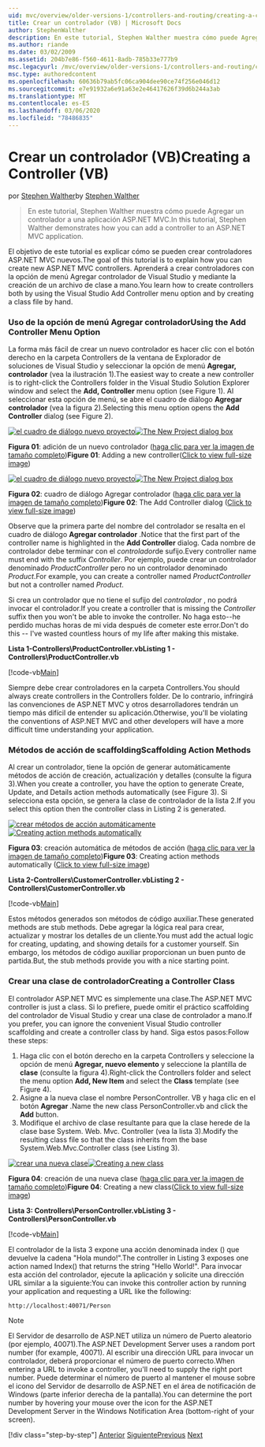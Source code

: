 ```yaml
---
uid: mvc/overview/older-versions-1/controllers-and-routing/creating-a-controller-vb
title: Crear un controlador (VB) | Microsoft Docs
author: StephenWalther
description: En este tutorial, Stephen Walther muestra cómo puede Agregar un controlador a una aplicación ASP.NET MVC.
ms.author: riande
ms.date: 03/02/2009
ms.assetid: 204b7e86-f560-4611-8adb-785b33e777b9
msc.legacyurl: /mvc/overview/older-versions-1/controllers-and-routing/creating-a-controller-vb
msc.type: authoredcontent
ms.openlocfilehash: 60636b79ab5fc06ca904dee90ce74f256e046d12
ms.sourcegitcommit: e7e91932a6e91a63e2e46417626f39d6b244a3ab
ms.translationtype: MT
ms.contentlocale: es-ES
ms.lasthandoff: 03/06/2020
ms.locfileid: "78486835"
---
```

# <a name="creating-a-controller-vb"></a><span data-ttu-id="68238-103">Crear un controlador (VB)</span><span class="sxs-lookup"><span data-stu-id="68238-103">Creating a Controller (VB)</span></span>

<span data-ttu-id="68238-104">por [Stephen Walther](https://github.com/StephenWalther)</span><span class="sxs-lookup"><span data-stu-id="68238-104">by [Stephen Walther](https://github.com/StephenWalther)</span></span>

> <span data-ttu-id="68238-105">En este tutorial, Stephen Walther muestra cómo puede Agregar un controlador a una aplicación ASP.NET MVC.</span><span class="sxs-lookup"><span data-stu-id="68238-105">In this tutorial, Stephen Walther demonstrates how you can add a controller to an ASP.NET MVC application.</span></span>

<span data-ttu-id="68238-106">El objetivo de este tutorial es explicar cómo se pueden crear controladores ASP.NET MVC nuevos.</span><span class="sxs-lookup"><span data-stu-id="68238-106">The goal of this tutorial is to explain how you can create new ASP.NET MVC controllers.</span></span> <span data-ttu-id="68238-107">Aprenderá a crear controladores con la opción de menú Agregar controlador de Visual Studio y mediante la creación de un archivo de clase a mano.</span><span class="sxs-lookup"><span data-stu-id="68238-107">You learn how to create controllers both by using the Visual Studio Add Controller menu option and by creating a class file by hand.</span></span>

### <a name="using-the-add-controller-menu-option"></a><span data-ttu-id="68238-108">Uso de la opción de menú Agregar controlador</span><span class="sxs-lookup"><span data-stu-id="68238-108">Using the Add Controller Menu Option</span></span>

<span data-ttu-id="68238-109">La forma más fácil de crear un nuevo controlador es hacer clic con el botón derecho en la carpeta Controllers de la ventana de Explorador de soluciones de Visual Studio y seleccionar la opción de menú **Agregar, controlador** (vea la ilustración 1).</span><span class="sxs-lookup"><span data-stu-id="68238-109">The easiest way to create a new controller is to right-click the Controllers folder in the Visual Studio Solution Explorer window and select the **Add, Controller** menu option (see Figure 1).</span></span> <span data-ttu-id="68238-110">Al seleccionar esta opción de menú, se abre el cuadro de diálogo **Agregar controlador** (vea la figura 2).</span><span class="sxs-lookup"><span data-stu-id="68238-110">Selecting this menu option opens the **Add Controller** dialog (see Figure 2).</span></span>

<span data-ttu-id="68238-111">[![el cuadro de diálogo nuevo proyecto](creating-a-controller-vb/_static/image1.jpg)](creating-a-controller-vb/_static/image1.png)</span><span class="sxs-lookup"><span data-stu-id="68238-111">[![The New Project dialog box](creating-a-controller-vb/_static/image1.jpg)](creating-a-controller-vb/_static/image1.png)</span></span>

<span data-ttu-id="68238-112">**Figura 01**: adición de un nuevo controlador ([haga clic para ver la imagen de tamaño completo](creating-a-controller-vb/_static/image2.png))</span><span class="sxs-lookup"><span data-stu-id="68238-112">**Figure 01**: Adding a new controller([Click to view full-size image](creating-a-controller-vb/_static/image2.png))</span></span>

<span data-ttu-id="68238-113">[![el cuadro de diálogo nuevo proyecto](creating-a-controller-vb/_static/image2.jpg)](creating-a-controller-vb/_static/image3.png)</span><span class="sxs-lookup"><span data-stu-id="68238-113">[![The New Project dialog box](creating-a-controller-vb/_static/image2.jpg)](creating-a-controller-vb/_static/image3.png)</span></span>

<span data-ttu-id="68238-114">**Figura 02**: cuadro de diálogo Agregar controlador ([haga clic para ver la imagen de tamaño completo](creating-a-controller-vb/_static/image4.png))</span><span class="sxs-lookup"><span data-stu-id="68238-114">**Figure 02**: The Add Controller dialog ([Click to view full-size image](creating-a-controller-vb/_static/image4.png))</span></span>

<span data-ttu-id="68238-115">Observe que la primera parte del nombre del controlador se resalta en el cuadro de diálogo **Agregar controlador** .</span><span class="sxs-lookup"><span data-stu-id="68238-115">Notice that the first part of the controller name is highlighted in the **Add Controller** dialog.</span></span> <span data-ttu-id="68238-116">Cada nombre de controlador debe terminar con el *controlador*de sufijo.</span><span class="sxs-lookup"><span data-stu-id="68238-116">Every controller name must end with the suffix *Controller*.</span></span> <span data-ttu-id="68238-117">Por ejemplo, puede crear un controlador denominado *ProductController* pero no un controlador denominado *Product*.</span><span class="sxs-lookup"><span data-stu-id="68238-117">For example, you can create a controller named *ProductController* but not a controller named *Product*.</span></span>

<span data-ttu-id="68238-118">Si crea un controlador que no tiene el sufijo del *controlador* , no podrá invocar el controlador.</span><span class="sxs-lookup"><span data-stu-id="68238-118">If you create a controller that is missing the *Controller* suffix then you won't be able to invoke the controller.</span></span> <span data-ttu-id="68238-119">No haga esto--he perdido muchas horas de mi vida después de cometer este error.</span><span class="sxs-lookup"><span data-stu-id="68238-119">Don't do this -- I've wasted countless hours of my life after making this mistake.</span></span>

<span data-ttu-id="68238-120">**Lista 1-Controllers\ProductController.vb**</span><span class="sxs-lookup"><span data-stu-id="68238-120">**Listing 1 - Controllers\ProductController.vb**</span></span>

[!code-vb[Main](creating-a-controller-vb/samples/sample1.vb)]

<span data-ttu-id="68238-121">Siempre debe crear controladores en la carpeta Controllers.</span><span class="sxs-lookup"><span data-stu-id="68238-121">You should always create controllers in the Controllers folder.</span></span> <span data-ttu-id="68238-122">De lo contrario, infringirá las convenciones de ASP.NET MVC y otros desarrolladores tendrán un tiempo más difícil de entender su aplicación.</span><span class="sxs-lookup"><span data-stu-id="68238-122">Otherwise, you'll be violating the conventions of ASP.NET MVC and other developers will have a more difficult time understanding your application.</span></span>

### <a name="scaffolding-action-methods"></a><span data-ttu-id="68238-123">Métodos de acción de scaffolding</span><span class="sxs-lookup"><span data-stu-id="68238-123">Scaffolding Action Methods</span></span>

<span data-ttu-id="68238-124">Al crear un controlador, tiene la opción de generar automáticamente métodos de acción de creación, actualización y detalles (consulte la figura 3).</span><span class="sxs-lookup"><span data-stu-id="68238-124">When you create a controller, you have the option to generate Create, Update, and Details action methods automatically (see Figure 3).</span></span> <span data-ttu-id="68238-125">Si selecciona esta opción, se genera la clase de controlador de la lista 2.</span><span class="sxs-lookup"><span data-stu-id="68238-125">If you select this option then the controller class in Listing 2 is generated.</span></span>

<span data-ttu-id="68238-126">[![crear métodos de acción automáticamente](creating-a-controller-vb/_static/image3.jpg)](creating-a-controller-vb/_static/image5.png)</span><span class="sxs-lookup"><span data-stu-id="68238-126">[![Creating action methods automatically](creating-a-controller-vb/_static/image3.jpg)](creating-a-controller-vb/_static/image5.png)</span></span>

<span data-ttu-id="68238-127">**Figura 03**: creación automática de métodos de acción ([haga clic para ver la imagen de tamaño completo](creating-a-controller-vb/_static/image6.png))</span><span class="sxs-lookup"><span data-stu-id="68238-127">**Figure 03**: Creating action methods automatically ([Click to view full-size image](creating-a-controller-vb/_static/image6.png))</span></span>

<span data-ttu-id="68238-128">**Lista 2-Controllers\CustomerController.vb**</span><span class="sxs-lookup"><span data-stu-id="68238-128">**Listing 2 - Controllers\CustomerController.vb**</span></span>

[!code-vb[Main](creating-a-controller-vb/samples/sample2.vb)]

<span data-ttu-id="68238-129">Estos métodos generados son métodos de código auxiliar.</span><span class="sxs-lookup"><span data-stu-id="68238-129">These generated methods are stub methods.</span></span> <span data-ttu-id="68238-130">Debe agregar la lógica real para crear, actualizar y mostrar los detalles de un cliente.</span><span class="sxs-lookup"><span data-stu-id="68238-130">You must add the actual logic for creating, updating, and showing details for a customer yourself.</span></span> <span data-ttu-id="68238-131">Sin embargo, los métodos de código auxiliar proporcionan un buen punto de partida.</span><span class="sxs-lookup"><span data-stu-id="68238-131">But, the stub methods provide you with a nice starting point.</span></span>

### <a name="creating-a-controller-class"></a><span data-ttu-id="68238-132">Crear una clase de controlador</span><span class="sxs-lookup"><span data-stu-id="68238-132">Creating a Controller Class</span></span>

<span data-ttu-id="68238-133">El controlador ASP.NET MVC es simplemente una clase.</span><span class="sxs-lookup"><span data-stu-id="68238-133">The ASP.NET MVC controller is just a class.</span></span> <span data-ttu-id="68238-134">Si lo prefiere, puede omitir el práctico scaffolding del controlador de Visual Studio y crear una clase de controlador a mano.</span><span class="sxs-lookup"><span data-stu-id="68238-134">If you prefer, you can ignore the convenient Visual Studio controller scaffolding and create a controller class by hand.</span></span> <span data-ttu-id="68238-135">Siga estos pasos:</span><span class="sxs-lookup"><span data-stu-id="68238-135">Follow these steps:</span></span>

1. <span data-ttu-id="68238-136">Haga clic con el botón derecho en la carpeta Controllers y seleccione la opción de menú **Agregar, nuevo elemento** y seleccione la plantilla de **clase** (consulte la figura 4).</span><span class="sxs-lookup"><span data-stu-id="68238-136">Right-click the Controllers folder and select the menu option **Add, New Item** and select the **Class** template (see Figure 4).</span></span>
2. <span data-ttu-id="68238-137">Asigne a la nueva clase el nombre PersonController. VB y haga clic en el botón **Agregar** .</span><span class="sxs-lookup"><span data-stu-id="68238-137">Name the new class PersonController.vb and click the **Add** button.</span></span>
3. <span data-ttu-id="68238-138">Modifique el archivo de clase resultante para que la clase herede de la clase base System. Web. Mvc. Controller (vea la lista 3).</span><span class="sxs-lookup"><span data-stu-id="68238-138">Modify the resulting class file so that the class inherits from the base System.Web.Mvc.Controller class (see Listing 3).</span></span>

<span data-ttu-id="68238-139">[![crear una nueva clase](creating-a-controller-vb/_static/image4.jpg)](creating-a-controller-vb/_static/image7.png)</span><span class="sxs-lookup"><span data-stu-id="68238-139">[![Creating a new class](creating-a-controller-vb/_static/image4.jpg)](creating-a-controller-vb/_static/image7.png)</span></span>

<span data-ttu-id="68238-140">**Figura 04**: creación de una nueva clase ([haga clic para ver la imagen de tamaño completo](creating-a-controller-vb/_static/image8.png))</span><span class="sxs-lookup"><span data-stu-id="68238-140">**Figure 04**: Creating a new class([Click to view full-size image](creating-a-controller-vb/_static/image8.png))</span></span>

<span data-ttu-id="68238-141">**Lista 3: Controllers\PersonController.vb**</span><span class="sxs-lookup"><span data-stu-id="68238-141">**Listing 3 - Controllers\PersonController.vb**</span></span>

[!code-vb[Main](creating-a-controller-vb/samples/sample3.vb)]

<span data-ttu-id="68238-142">El controlador de la lista 3 expone una acción denominada index () que devuelve la cadena "Hola mundo!".</span><span class="sxs-lookup"><span data-stu-id="68238-142">The controller in Listing 3 exposes one action named Index() that returns the string "Hello World!".</span></span> <span data-ttu-id="68238-143">Para invocar esta acción del controlador, ejecute la aplicación y solicite una dirección URL similar a la siguiente:</span><span class="sxs-lookup"><span data-stu-id="68238-143">You can invoke this controller action by running your application and requesting a URL like the following:</span></span>

`http://localhost:40071/Person`

> [!NOTE]
> 
> <span data-ttu-id="68238-144">El Servidor de desarrollo de ASP.NET utiliza un número de Puerto aleatorio (por ejemplo, 40071).</span><span class="sxs-lookup"><span data-stu-id="68238-144">The ASP.NET Development Server uses a random port number (for example, 40071).</span></span> <span data-ttu-id="68238-145">Al escribir una dirección URL para invocar un controlador, deberá proporcionar el número de puerto correcto.</span><span class="sxs-lookup"><span data-stu-id="68238-145">When entering a URL to invoke a controller, you'll need to supply the right port number.</span></span> <span data-ttu-id="68238-146">Puede determinar el número de puerto al mantener el mouse sobre el icono del Servidor de desarrollo de ASP.NET en el área de notificación de Windows (parte inferior derecha de la pantalla).</span><span class="sxs-lookup"><span data-stu-id="68238-146">You can determine the port number by hovering your mouse over the icon for the ASP.NET Development Server in the Windows Notification Area (bottom-right of your screen).</span></span>
> 
> [!div class="step-by-step"]
> <span data-ttu-id="68238-147">[Anterior](adding-dynamic-content-to-a-cached-page-vb.md)
> [Siguiente](creating-an-action-vb.md)</span><span class="sxs-lookup"><span data-stu-id="68238-147">[Previous](adding-dynamic-content-to-a-cached-page-vb.md)
[Next](creating-an-action-vb.md)</span></span>

